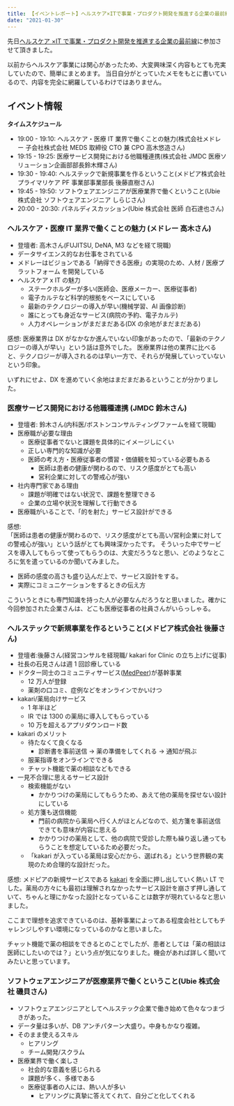 ```yaml
---
title: 【イベントレポート】ヘルスケア×ITで事業・プロダクト開発を推進する企業の最前線
date: "2021-01-30"
---
```


先日[ヘルスケア ×IT で事業・プロダクト開発を推進する企業の最前線](https://hsd.connpass.com/event/199258/)に参加させて頂きました。

以前からヘルスケア事業には関心があったため、大変興味深く内容もとても充実していたので、簡単にまとめます。
当日自分がとっていたメモをもとに書いているので、内容を完全に網羅しているわけではありません。

## イベント情報

**タイムスケジュール**

- 19:00 - 19:10: ヘルスケア・医療 IT 業界で働くことの魅力(株式会社メドレー 子会社株式会社 MEDS 取締役 CTO 兼 CPO 高木悠造さん)
- 19:15 - 19:25: 医療サービス開発における他職種連携(株式会社 JMDC 医療ソリューション企画部部長鈴木輝さん)
- 19:30 - 19:40: ヘルステックで新規事業を作るということ(メドピア株式会社 プライマリケア PF 事業部事業部長 後藤直樹さん)
- 19:45 - 19:50: ソフトウェアエンジニアが医療業界で働くということ(Ubie 株式会社 ソフトウェアエンジニア しらじさん)
- 20:00 - 20:30: パネルディスカッション(Ubie 株式会社 医師 白石達也さん)

### ヘルスケア・医療 IT 業界で働くことの魅力 (メドレー 高木さん)

- 登壇者: 高木さん(FUJITSU, DeNA, M3 などを経て現職)
- データサイエンス的なお仕事をされている
- メドレーはビジョンである「納得できる医療」の実現のため、人材 / 医療プラットフォーム を開発している
- ヘルスケア x IT の魅力
  - ステークホルダーが多い(医師会、医療メーカー、医療従事者)
  - 電子カルテなど科学的根拠をベースにしている
  - 最新のテクノロジーの導入が早い(機械学習、AI 画像診断)
  - 誰にとっても身近なサービス(病院の予約、電子カルテ)
  - 人力オペレーションがまだまだある(DX の余地がまだまだある)

感想:
医療業界は DX がなかなか進んでいない印象があったので、「最新のテクノロジーの導入が早い」という話は意外でした。
医療業界は他の業界に比べると、テクノロジーが導入されるのは早い一方で、それらが発展していっていないという印象。

いずれにせよ、DX を進めていく余地はまだまだあるということが分かりました。

### 医療サービス開発における他職種連携 (JMDC 鈴木さん)

- 登壇者: 鈴木さん(内科医/ボストンコンサルティングファームを経て現職)
- 医療職が必要な理由
  - 医療従事者でないと課題を具体的にイメージしにくい
  - 正しい専門的な知識が必要
  - 医師の考え方・医療従事者の慣習・価値観を知っている必要もある
    - 医師は患者の健康が関わるので、リスク感度がとても高い
    - 営利企業に対しての警戒心が強い
- 社内専門家である理由
  - 課題が明確ではない状況で、課題を整理できる
  - 企業の立場や状況を理解して行動できる
- 医療職がいることで、「的を射た」サービス設計ができる

感想:  
「医師は患者の健康が関わるので、リスク感度がとても高い/営利企業に対しての警戒心が強い」という話がとても興味深かったです。
そういった中でサービスを導入してもらって使ってもらうのは、大変だろうなと思い、どのようなところに気を遣っているのか聞いてみました。

- 医師の感度の高さも盛り込んだ上で、サービス設計をする。
- 実際にコミュニケーションをするときの伝え方

こういうときにも専門知識を持った人が必要なんだろうなと思いました。確かに今回参加された企業さんは、どこも医療従事者の社員さんがいらっしゃる。

### ヘルステックで新規事業を作るということ(メドピア株式会社 後藤さん)

- 登壇者:後藤さん(経営コンサルを経現職/ kakari for Clinic の立ち上げに従事)
- 社長の石見さんは週 1 回診療している
- ドクター同士のコミュニティサービス([MedPeer](https://medpeer.jp/))が基幹事業
  - 12 万人が登録
  - 薬剤の口コミ、症例などをオンラインでかいけつ
- kakari/薬局向けサービス
  - 1 年半ほど
  - IR では 1300 の薬局に導入してもらっている
  - 10 万を超えるアプリダウンロード数
- kakari のメリット
  - 待たなくて良くなる
    - 診断書を事前送信 → 薬の準備をしてくれる → 通知が飛ぶ
  - 服薬指導をオンラインでできる
  - チャット機能で薬の相談などもできる
- 一見不合理に思えるサービス設計
  - 検索機能がない
    - かかりつけの薬局にしてもらうため、あえて他の薬局を探せない設計にしている
  - 処方箋も送信機能
    - 門前の病院から薬局へ行く人がほとんどなので、処方箋を事前送信できても意味が内容に思える
    - かかりつけの薬局として、他の病院で受診した際も繰り返し通ってもらうことを想定しているため必要だった。
  - 「kakari が入っている薬局は安心だから、選ばれる」という世界観の実現のため合理的な設計だった。

感想:
メドピアの新規サービスである [kakari](https://kakari-for-clinic.jp/) を全面に押し出していく熱い LT でした。薬局の方々にも最初は理解されなかったサービス設計を崩さず押し通していて、ちゃんと理にかなった設計となっていることは数字が現れているなと思いました。

ここまで理想を追求できているのは、基幹事業によってある程度会社としてもチャレンジしやすい環境になっているのかなと思いました。

チャット機能で薬の相談をできるとのことでしたが、患者としては「薬の相談は医師にしたいのでは？」という点が気になりました。機会があれば詳しく聞いてみたいと思っています。

### ソフトウェアエンジニアが医療業界で働くということ(Ubie 株式会社 磯貝さん)

- ソフトウェアエンジニアとしてヘルステック企業で働き始めて色々なつまづきがあった。
- データ量は多いが、DB アンチパターン大盛り。中身もかなり複雑。
- そのまま使えるスキル
  - ヒアリング
  - チーム開発/スクラム
- 医療業界で働く楽しさ
  - 社会的な意義を感じられる
  - 課題が多く、多様である
  - 医療従事者の人には、熱い人が多い
    - ヒアリングに真摯に答えてくれて、自分ごと化してくれる

